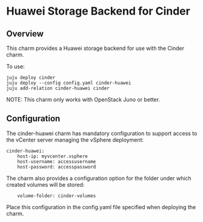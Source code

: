 # Huawei Storage Backend for Cinder

## Overview

This charm provides a Huawei storage backend for use with the Cinder
charm.

To use:

    juju deploy cinder
    juju deploy --config config.yaml cinder-huawei
    juju add-relation cinder-huawei cinder

NOTE: This charm only works with OpenStack Juno or better.

## Configuration

The cinder-huawei charm has mandatory configuration to support access
to the vCenter server managing the vSphere deployment:

    cinder-huawei:
        host-ip: myvcenter.vsphere
        host-username: accessusername
        host-password: accesspassword

The charm also provides a configuration option for the folder under
which created volumes will be stored:

        volume-folder: cinder-volumes

Place this configuration in the config.yaml file specified when
deploying the charm.
